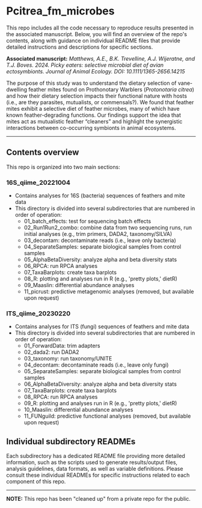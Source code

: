 # Pcitrea_fm_microbes 

This repo includes all the code necessary to reproduce results presented in the associated manuscript. Below, you will find an overview of the repo's contents, along with guidance on individual README files that provide detailed instructions and descriptions for specific sections.

**Associated manuscript:** *Matthews, A.E., B.K. Trevelline, A.J. Wijeratne, and T.J. Boves. 2024. Picky eaters: selective
microbial diet of avian ectosymbionts. Journal of Animal Ecology. DOI: 10.1111/1365-2656.14215*

The purpose of this study was to understand the dietary selection of vane-dwelling feather mites found on Prothonotary Warblers (*Protonotaria citrea*) and how their dietary selection impacts their functional nature with hosts (i.e., are they parasites, mutualists, or commensals?). We found that feather mites exhibit a selective diet of feather microbes, many of which have known feather-degrading functions. Our findings support the idea that mites act as mutualistic feather “cleaners” and highlight the synergistic interactions between co-occurring symbionts in animal ecosystems.

---
## Contents overview
This repo is organized into two main sections:

### 16S_qiime_20221004
- Contains analyses for 16S (bacteria) sequences of feathers and mite data
- This directory is divided into several subdirectories that are numbered in order of operation:
  - 01_batch_effects: test for sequencing batch effects
  - 02_Run1Run2_combo: combine data from two sequencing runs, run initial analyses (e.g., trim primers, DADA2, taxonomy/SILVA)
  - 03_decontam: decontaminate reads (i.e., leave only bacteria)
  - 04_SeparateSamples: separate biological samples from control samples
  - 05_AlphaBetaDiversity: analyze alpha and beta diversity stats
  - 06_RPCA: run RPCA analyses
  - 07_TaxaBarplots: create taxa barplots
  - 08_R: plotting and analyses run in R (e.g., 'pretty plots,' dietR)
  - 09_Maaslin: differential abundance analyses
  - 11_picrust: predictive metagenomic analyses (removed, but available upon request)

### ITS_qiime_20230220
- Contains analyses for ITS (fungi) sequences of feathers and mite data
- This directory is divided into several subdirectories that are numbered in order of operation:
  - 01_ForwardData: trim adapters
  - 02_dada2: run DADA2
  - 03_taxonomy: run taxonomy/UNITE
  - 04_decontam: decontaminate reads (i.e., leave only fungi)
  - 05_SeparateSamples: separate biological samples from control samples
  - 06_AlphaBetaDiversity: analyze alpha and beta diversity stats
  - 07_TaxaBarplots: create taxa barplots
  - 08_RPCA: run RPCA analyses
  - 09_R: plotting and analyses run in R (e.g., 'pretty plots,' dietR)
  - 10_Maaslin: differential abundance analyses
  - 11_FUNguild: predictive functional analyses (removed, but available upon request)

## Individual subdirectory READMEs
Each subdirectory has a dedicated README file providing more detailed information, such as the scripts used to generate results/output files, analysis guidelines, data formats, as well as variable definitions. Please consult these individual READMEs for specific instructions related to each component of this repo.

---

**NOTE:** This repo has been "cleaned up" from a private repo for the public.
